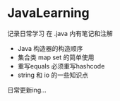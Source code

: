# JavaLearning
记录日常学习
在 .java 内有笔记和注解

* Java 构造器的构造顺序
* 集合类 map set 的简单使用
* 重写equals 必须重写hashcode 
* string 和 io 的一些知识点

日常更新ing...
